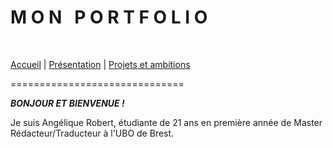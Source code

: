# **M O N &nbsp; P O R T F O L I O**

&nbsp;

[Accueil](./index.md) | [Présentation](./présentation.md) | [Projets et ambitions](./ambitions.md)

==============================

_**BONJOUR ET BIENVENUE !**_

Je suis Angélique Robert, étudiante de 21 ans en première année de Master Rédacteur/Traducteur à l'UBO de Brest.

